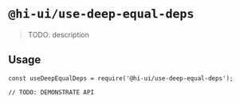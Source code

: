 # `@hi-ui/use-deep-equal-deps`

> TODO: description

## Usage

```
const useDeepEqualDeps = require('@hi-ui/use-deep-equal-deps');

// TODO: DEMONSTRATE API
```
